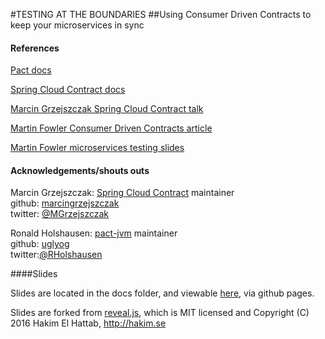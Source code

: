 #TESTING AT THE BOUNDARIES
##Using Consumer Driven Contracts to keep your microservices in sync


#### References
[Pact docs](https://docs.pact.io/)

[Spring Cloud Contract docs](https://cloud.spring.io/spring-cloud-contract/spring-cloud-contract.html)

[Marcin Grzejszczak Spring Cloud Contract talk](https://www.youtube.com/watch?v=sAAklvxmPmk)

[Martin Fowler Consumer Driven Contracts article](http://www.martinfowler.com/articles/consumerDrivenContracts.html)

[Martin Fowler microservices testing slides](http://martinfowler.com/articles/microservice-testing/)

#### Acknowledgements/shouts outs

Marcin Grzejszczak: [Spring Cloud Contract](https://cloud.spring.io/spring-cloud-contract/spring-cloud-contract.html) maintainer  
github: [marcingrzejszczak](https://github.com/marcingrzejszczak)  
twitter:  [@MGrzejszczak](https://twitter.com/MGrzejszczak)


Ronald Holshausen: [pact-jvm](https://github.com/DiUS/pact-jvm) maintainer  
github: [uglyog](https://github.com/uglyog)  
twitter:[@RHolshausen](https://twitter.com/RHolshausen)  


####Slides

Slides are located in the docs folder, and viewable [here](https://fitzoh.github.io/testing-at-the-boundaries), via github pages.

Slides are forked from [reveal.js](https://github.com/hakimel/reveal.js/), which is MIT licensed and Copyright (C) 2016 Hakim El Hattab, http://hakim.se
